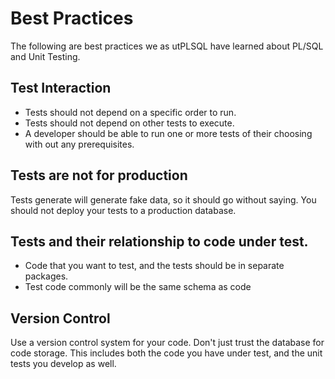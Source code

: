 # Best Practices

The following are best practices we as utPLSQL have learned about PL/SQL and Unit Testing. 


## Test Interaction

 - Tests should not depend on a specific order to run. 
 - Tests should not depend on other tests to execute.
 - A developer should be able to run one or more tests of their choosing with out any prerequisites.

## Tests are not for production

 Tests generate will generate fake data, so it should go without saying.   You should not deploy your tests to a production database.

## Tests and their relationship to code under test.
 -  Code that you want to test, and the tests should be in separate packages.
 -  Test code commonly will be the same schema as code 
 

## Version Control

Use a version control system for your code.   Don't just trust the database for code storage.    This includes both the code you have under test, and the unit tests you develop as well.

